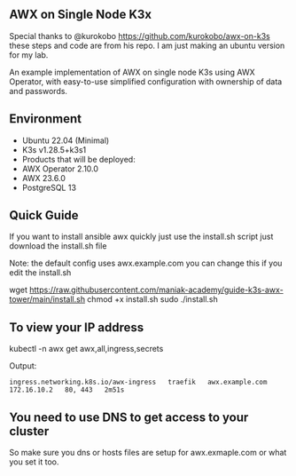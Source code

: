 
## AWX on Single Node K3x
Special thanks to @kurokobo https://github.com/kurokobo/awx-on-k3s these steps and code are from his repo. I am just making an ubuntu version for my lab.

An example implementation of AWX on single node K3s using AWX Operator, with easy-to-use simplified configuration with ownership of data and passwords.


## Environment
* Ubuntu 22.04 (Minimal)
* K3s v1.28.5+k3s1
* Products that will be deployed:
* AWX Operator 2.10.0
* AWX 23.6.0
* PostgreSQL 13

## Quick Guide
If you want to install ansible awx quickly just use the install.sh script just download the install.sh file

Note: the default config uses awx.example.com you can change this if you edit the install.sh

wget https://raw.githubusercontent.com/maniak-academy/guide-k3s-awx-tower/main/install.sh
chmod +x install.sh
sudo ./install.sh

## To view your IP address 

kubectl -n awx get awx,all,ingress,secrets

Output:

```
ingress.networking.k8s.io/awx-ingress   traefik   awx.example.com   172.16.10.2   80, 443   2m51s
```

## You need to use DNS to get access to your cluster
So make sure you dns or hosts files are setup for awx.exmaple.com or what you set it too.